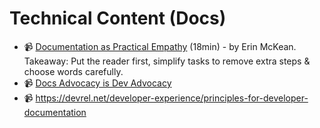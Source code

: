 # Technical Content (Docs)

- 📹 [Documentation as Practical Empathy](https://youtu.be/zPj8krIJNm4) (18min) - by Erin McKean. Takeaway: Put the reader first, simplify tasks to remove extra steps &amp; choose words carefully.
- 📹 [Docs Advocacy is Dev Advocacy](https://devrel.net/developer-experience/docs-advocacy-is-dev-advocacy)
- 📹 https://devrel.net/developer-experience/principles-for-developer-documentation

